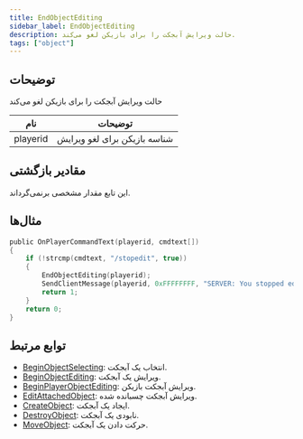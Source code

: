 ```yaml
---
title: EndObjectEditing
sidebar_label: EndObjectEditing
description: حالت ویرایش آبجکت را برای بازیکن لغو می‌کند.
tags: ["object"]
---
```


<VersionWarn version='omp v1.1.0.2612' />

## توضیحات

حالت ویرایش آبجکت را برای بازیکن لغو می‌کند

| نام     | توضیحات                                  |
| -------- | ---------------------------------------- |
| playerid | شناسه بازیکن برای لغو ویرایش            |

## مقادیر بازگشتی

این تابع مقدار مشخصی برنمی‌گرداند.

## مثال‌ها

```c
public OnPlayerCommandText(playerid, cmdtext[])
{
    if (!strcmp(cmdtext, "/stopedit", true))
    {
        EndObjectEditing(playerid);
        SendClientMessage(playerid, 0xFFFFFFFF, "SERVER: You stopped editing the object!");
        return 1;
    }
    return 0;
}
```

## توابع مرتبط

- [BeginObjectSelecting](BeginObjectSelecting): انتخاب یک آبجکت.
- [BeginObjectEditing](BeginObjectEditing): ویرایش یک آبجکت.
- [BeginPlayerObjectEditing](BeginPlayerObjectEditing): ویرایش آبجکت بازیکن.
- [EditAttachedObject](EditAttachedObject): ویرایش آبجکت چسبانده شده.
- [CreateObject](CreateObject): ایجاد یک آبجکت.
- [DestroyObject](DestroyObject): نابودی یک آبجکت.
- [MoveObject](MoveObject): حرکت دادن یک آبجکت.